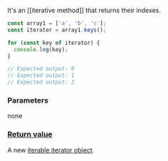 It's an [[iterative method]] that returns their indexes.
```js
const array1 = ['a', 'b', 'c'];
const iterator = array1.keys();

for (const key of iterator) {
  console.log(key);
}

// Expected output: 0
// Expected output: 1
// Expected output: 2
```
### Parameters
none
### [Return value](https://developer.mozilla.org/en-US/docs/Web/JavaScript/Reference/Global_Objects/Array/keys#return_value)

A new [iterable iterator object](https://developer.mozilla.org/en-US/docs/Web/JavaScript/Reference/Global_Objects/Iterator).